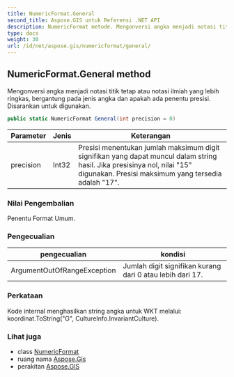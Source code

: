 ```yaml
---
title: NumericFormat.General
second_title: Aspose.GIS untuk Referensi .NET API
description: NumericFormat metode. Mengonversi angka menjadi notasi titik tetap atau notasi ilmiah yang lebih ringkas bergantung pada jenis angka dan apakah ada penentu presisi. Disarankan untuk digunakan.
type: docs
weight: 30
url: /id/net/aspose.gis/numericformat/general/
---
```

## NumericFormat.General method

Mengonversi angka menjadi notasi titik tetap atau notasi ilmiah yang lebih ringkas, bergantung pada jenis angka dan apakah ada penentu presisi. Disarankan untuk digunakan.

```csharp
public static NumericFormat General(int precision = 0)
```

| Parameter | Jenis | Keterangan |
| --- | --- | --- |
| precision | Int32 | Presisi menentukan jumlah maksimum digit signifikan yang dapat muncul dalam string hasil. Jika presisinya nol, nilai "15" digunakan. Presisi maksimum yang tersedia adalah "17". |

### Nilai Pengembalian

Penentu Format Umum.

### Pengecualian

| pengecualian | kondisi |
| --- | --- |
| ArgumentOutOfRangeException | Jumlah digit signifikan kurang dari 0 atau lebih dari 17. |

### Perkataan

Kode internal menghasilkan string angka untuk WKT melalui: koordinat.ToString("G", CultureInfo.InvariantCulture).

### Lihat juga

* class [NumericFormat](../)
* ruang nama [Aspose.Gis](../../numericformat/)
* perakitan [Aspose.GIS](../../../)


